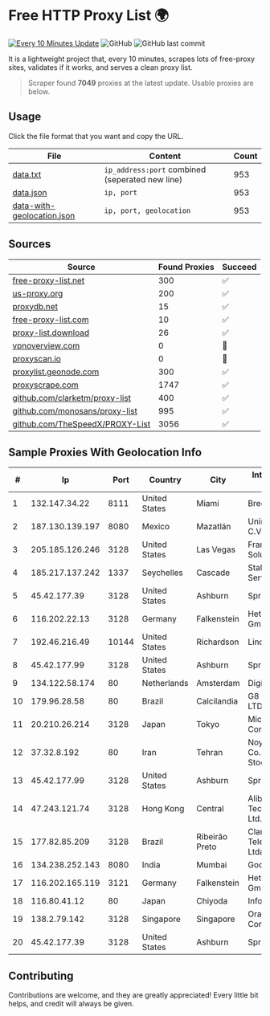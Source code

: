 
# Free HTTP Proxy List 🌍

[![Every 10 Minutes Update](https://github.com/mertguvencli/http-proxy-list/actions/workflows/main.yml/badge.svg?branch=main)](https://github.com/mertguvencli/http-proxy-list/actions/workflows/main.yml)
![GitHub](https://img.shields.io/github/license/mertguvencli/http-proxy-list)
![GitHub last commit](https://img.shields.io/github/last-commit/mertguvencli/http-proxy-list)

It is a lightweight project that, every 10 minutes, scrapes lots of free-proxy sites, validates if it works, and serves a clean proxy list.


> Scraper found **7049** proxies at the latest update. Usable proxies are below.

## Usage

Click the file format that you want and copy the URL.


|File|Content|Count|
|----|-------|-----|
|[data.txt](https://raw.githubusercontent.com/mertguvencli/http-proxy-list/main/proxy-list/data.txt)|`ip_address:port` combined (seperated new line)|953|
|[data.json](https://raw.githubusercontent.com/mertguvencli/http-proxy-list/main/proxy-list/data.json)|`ip, port`|953|
|[data-with-geolocation.json](https://raw.githubusercontent.com/mertguvencli/http-proxy-list/main/proxy-list/data-with-geolocation.json)|`ip, port, geolocation`|953|

## Sources

|Source|Found Proxies|Succeed|
|------|-------------|-------|
|[free-proxy-list.net](https://free-proxy-list.net)|300|✅|
|[us-proxy.org](https://www.us-proxy.org)|200|✅|
|[proxydb.net](http://proxydb.net)|15|✅|
|[free-proxy-list.com](https://free-proxy-list.com/?page=&port=&type%5B%5D=http&type%5B%5D=https&up_time=0&search=Search)|10|✅|
|[proxy-list.download](https://www.proxy-list.download/HTTP)|26|✅|
|[vpnoverview.com](https://vpnoverview.com/privacy/anonymous-browsing/free-proxy-servers)|0|🚫|
|[proxyscan.io](https://www.proxyscan.io)|0|🚫|
|[proxylist.geonode.com](https://proxylist.geonode.com/api/proxy-list?limit=300&page=1&sort_by=lastChecked&sort_type=desc&protocols=http,https)|300|✅|
|[proxyscrape.com](https://api.proxyscrape.com/v2/?request=displayproxies&protocol=http&timeout=10000&country=all&ssl=all&anonymity=all)|1747|✅|
|[github.com/clarketm/proxy-list](https://raw.githubusercontent.com/clarketm/proxy-list/master/proxy-list-raw.txt)|400|✅|
|[github.com/monosans/proxy-list](https://raw.githubusercontent.com/monosans/proxy-list/main/proxies/http.txt)|995|✅|
|[github.com/TheSpeedX/PROXY-List](https://raw.githubusercontent.com/TheSpeedX/PROXY-List/master/http.txt)|3056|✅|


## Sample Proxies With Geolocation Info

|#|Ip|Port|Country|City|Internet Service Provider|
|-|--|----|-------|----|-------------------------|
|1|132.147.34.22|8111|United States|Miami|Breezeline|
|2|187.130.139.197|8080|Mexico|Mazatlán|Uninet S.A. de C.V.|
|3|205.185.126.246|3128|United States|Las Vegas|FranTech Solutions|
|4|185.217.137.242|1337|Seychelles|Cascade|Stallion Network Services Limited|
|5|45.42.177.39|3128|United States|Ashburn|Sprint|
|6|116.202.22.13|3128|Germany|Falkenstein|Hetzner Online GmbH|
|7|192.46.216.49|10144|United States|Richardson|Linode, LLC|
|8|45.42.177.99|3128|United States|Ashburn|Sprint|
|9|134.122.58.174|80|Netherlands|Amsterdam|DigitalOcean, LLC|
|10|179.96.28.58|80|Brazil|Calcilandia|G8 NETWORKS LTDA|
|11|20.210.26.214|3128|Japan|Tokyo|Microsoft Corporation|
|12|37.32.8.192|80|Iran|Tehran|Noyan Abr Arvan Co. ( Private Joint Stock)|
|13|45.42.177.99|3128|United States|Ashburn|Sprint|
|14|47.243.121.74|3128|Hong Kong|Central|Alibaba (US) Technology Co., Ltd.|
|15|177.82.85.209|3128|Brazil|Ribeirão Preto|Claro NXT Telecomunicacoes Ltda|
|16|134.238.252.143|8080|India|Mumbai|Google LLC|
|17|116.202.165.119|3121|Germany|Falkenstein|Hetzner Online GmbH|
|18|116.80.41.12|80|Japan|Chiyoda|InfoSphere|
|19|138.2.79.142|3128|Singapore|Singapore|Oracle Corporation|
|20|45.42.177.39|3128|United States|Ashburn|Sprint|



## Contributing

Contributions are welcome, and they are greatly appreciated! Every
little bit helps, and credit will always be given.

